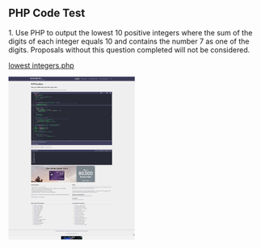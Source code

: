 <h2>PHP Code Test</h2>

<div class="row">
    <p>1. Use PHP to output the lowest 10 positive integers where the sum of the digits of each integer equals 10 and contains the number 7 as one of the digits. Proposals without this question completed will not be considered.</p>
    <a href="./lowest integers.php" target="_blank">
        <p>lowest integers.php</p>
        <img src="./screenshots/lowest integers.png" width="250" height="324">
    </a>
</div>

